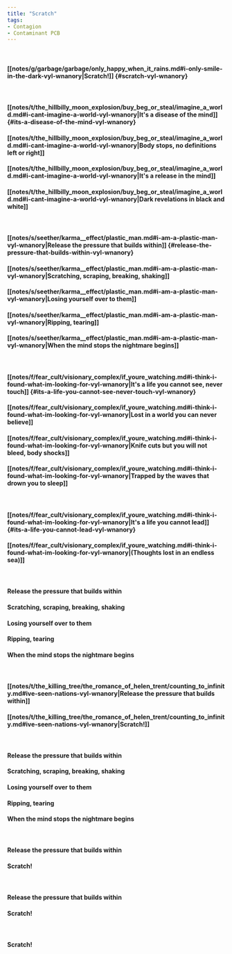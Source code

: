 ```yaml
---
title: "Scratch"
tags:
- Contagion
- Contaminant PCB
---
```

&nbsp;
#### [[notes/g/garbage/garbage/only_happy_when_it_rains.md#i-only-smile-in-the-dark-vyl-wnanory|Scratch!]] {#scratch-vyl-wnanory}
&nbsp;
#### [[notes/t/the_hillbilly_moon_explosion/buy_beg_or_steal/imagine_a_world.md#i-cant-imagine-a-world-vyl-wnanory|It's a disease of the mind]] {#its-a-disease-of-the-mind-vyl-wnanory}
#### [[notes/t/the_hillbilly_moon_explosion/buy_beg_or_steal/imagine_a_world.md#i-cant-imagine-a-world-vyl-wnanory|Body stops, no definitions left or right]]
#### [[notes/t/the_hillbilly_moon_explosion/buy_beg_or_steal/imagine_a_world.md#i-cant-imagine-a-world-vyl-wnanory|It's a release in the mind]]
#### [[notes/t/the_hillbilly_moon_explosion/buy_beg_or_steal/imagine_a_world.md#i-cant-imagine-a-world-vyl-wnanory|Dark revelations in black and white]]
&nbsp;
#### [[notes/s/seether/karma__effect/plastic_man.md#i-am-a-plastic-man-vyl-wnanory|Release the pressure that builds within]] {#release-the-pressure-that-builds-within-vyl-wnanory}
#### [[notes/s/seether/karma__effect/plastic_man.md#i-am-a-plastic-man-vyl-wnanory|Scratching, scraping, breaking, shaking]]
#### [[notes/s/seether/karma__effect/plastic_man.md#i-am-a-plastic-man-vyl-wnanory|Losing yourself over to them]]
#### [[notes/s/seether/karma__effect/plastic_man.md#i-am-a-plastic-man-vyl-wnanory|Ripping, tearing]]
#### [[notes/s/seether/karma__effect/plastic_man.md#i-am-a-plastic-man-vyl-wnanory|When the mind stops the nightmare begins]]
&nbsp;
#### [[notes/f/fear_cult/visionary_complex/if_youre_watching.md#i-think-i-found-what-im-looking-for-vyl-wnanory|It's a life you cannot see, never touch]] {#its-a-life-you-cannot-see-never-touch-vyl-wnanory}
#### [[notes/f/fear_cult/visionary_complex/if_youre_watching.md#i-think-i-found-what-im-looking-for-vyl-wnanory|Lost in a world you can never believe]]
#### [[notes/f/fear_cult/visionary_complex/if_youre_watching.md#i-think-i-found-what-im-looking-for-vyl-wnanory|Knife cuts but you will not bleed, body shocks]]
#### [[notes/f/fear_cult/visionary_complex/if_youre_watching.md#i-think-i-found-what-im-looking-for-vyl-wnanory|Trapped by the waves that drown you to sleep]]
&nbsp;
#### [[notes/f/fear_cult/visionary_complex/if_youre_watching.md#i-think-i-found-what-im-looking-for-vyl-wnanory|It's a life you cannot lead]] {#its-a-life-you-cannot-lead-vyl-wnanory}
#### [[notes/f/fear_cult/visionary_complex/if_youre_watching.md#i-think-i-found-what-im-looking-for-vyl-wnanory|(Thoughts lost in an endless sea)]]
&nbsp;
#### Release the pressure that builds within
#### Scratching, scraping, breaking, shaking
#### Losing yourself over to them
#### Ripping, tearing
#### When the mind stops the nightmare begins
&nbsp;
#### [[notes/t/the_killing_tree/the_romance_of_helen_trent/counting_to_infinity.md#ive-seen-nations-vyl-wnanory|Release the pressure that builds within]]
#### [[notes/t/the_killing_tree/the_romance_of_helen_trent/counting_to_infinity.md#ive-seen-nations-vyl-wnanory|Scratch!]]
&nbsp;
#### Release the pressure that builds within
#### Scratching, scraping, breaking, shaking
#### Losing yourself over to them
#### Ripping, tearing
#### When the mind stops the nightmare begins
&nbsp;
#### Release the pressure that builds within
#### Scratch!
&nbsp;
#### Release the pressure that builds within
#### Scratch!
&nbsp;
#### Scratch!
